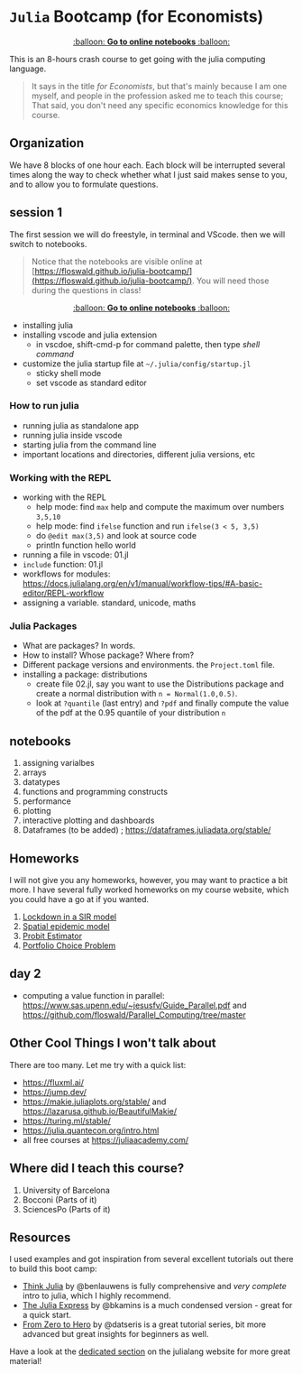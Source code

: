 # `Julia` Bootcamp (for Economists)     

<p align="center"> <a href="https://floswald.github.io/julia-bootcamp/">:balloon: <b>Go to online notebooks</b> :balloon:</a></p>


This is an 8-hours crash course to get going with the julia computing language. 

> It says in the title *for Economists*, but that's mainly because I am one myself, and people in the profession asked me to teach this course; That said, you don't need any specific economics knowledge for this course.

## Organization

We have 8 blocks of one hour each. Each block will be interrupted several times along the way to check whether what I just said makes sense to you, and to allow you to formulate questions. 


## session 1

The first session we will do freestyle, in terminal and VScode. then we will switch to notebooks. 

> Notice that the notebooks are visible online at [https://floswald.github.io/julia-bootcamp/](https://floswald.github.io/julia-bootcamp/). You will need those during the questions in class!

<p align="center"><a href="https://floswald.github.io/julia-bootcamp/">:balloon: <b>Go to online notebooks</b> :balloon:</a></p>


* installing julia
* installing vscode and julia extension
  * in vscdoe, shift-cmd-p for command palette, then type *shell command*
* customize the julia startup file at `~/.julia/config/startup.jl`
  * sticky shell mode
  * set vscode as standard editor

### How to run julia

* running julia as standalone app
* running julia inside vscode
* starting julia from the command line
* important locations and directories, different julia versions, etc

### Working with the REPL

* working with the REPL
    * help mode: find `max` help and compute the maximum over numbers `3,5,10`
    * help mode: find `ifelse` function and run `ifelse(3 < 5, 3,5)`
    * do `@edit max(3,5)` and look at source code
    * println function hello world
* running a file in vscode: 01.jl
* `include` function: 01.jl
* workflows for modules: https://docs.julialang.org/en/v1/manual/workflow-tips/#A-basic-editor/REPL-workflow
* assigning a variable. standard, unicode, maths

### Julia Packages

* What are packages? In words.
* How to install? Whose package? Where from? 
* Different package versions and environments. the `Project.toml` file.
* installing a package: distributions
    * create file 02.jl, say you want to use the Distributions package and create a normal distribution with `n = Normal(1.0,0.5)`. 
    * look at `?quantile` (last entry) and `?pdf` and finally compute the value of the pdf at the 0.95 quantile of your distribution `n`


## notebooks

1. assigning varialbes
1. arrays
2. datatypes
1. functions and programming constructs
2. performance
3. plotting
4. interactive plotting and dashboards
5. Dataframes (to be added) ; https://dataframes.juliadata.org/stable/

## Homeworks

I will not give you any homeworks, however, you may want to practice a bit more. I have several fully worked homeworks on my course website, which you could have a go at if you wanted.
1. [Lockdown in a SIR model](https://floswald.github.io/NumericalMethods/hw1/)
1. [Spatial epidemic model](https://floswald.github.io/NumericalMethods/hw2/)
1. [Probit Estimator](https://floswald.github.io/NumericalMethods/hw3/)
1. [Portfolio Choice Problem](https://floswald.github.io/NumericalMethods/hw5/)

## day 2
* computing a value function in parallel: https://www.sas.upenn.edu/~jesusfv/Guide_Parallel.pdf and https://github.com/floswald/Parallel_Computing/tree/master

## Other Cool Things I won't talk about

There are too many. Let me try with a quick list:

* https://fluxml.ai/
* https://jump.dev/
* https://makie.juliaplots.org/stable/ and https://lazarusa.github.io/BeautifulMakie/
* https://turing.ml/stable/
* https://julia.quantecon.org/intro.html
* all free courses at https://juliaacademy.com/



## Where did I teach this course?

1. University of Barcelona
2. Bocconi (Parts of it)
3. SciencesPo (Parts of it)


## Resources

I used examples and got inspiration from several excellent tutorials out there to build this boot camp:

* [Think Julia](https://benlauwens.github.io/ThinkJulia.jl/latest/book.html) by @benlauwens is fully comprehensive and *very complete* intro to julia, which I highly recommend.
* [The Julia Express](http://bogumilkaminski.pl/files/julia_express.pdf) by @bkamins is a much condensed version - great for a quick start.
* [From Zero to Hero](https://github.com/Datseris/Zero2Hero-JuliaWorkshop) by @datseris is a great tutorial series, bit more advanced but great insights for beginners as well.

Have a look at the [dedicated section](https://julialang.org/learning/) on the julialang website for more great material!
